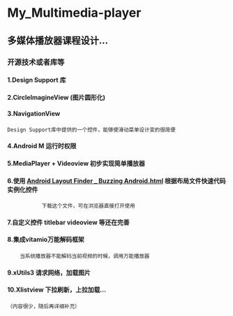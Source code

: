 # My_Multimedia-player

## 多媒体播放器课程设计...

### 开源技术或者库等

#### 1.Design Support 库

#### 2.CircleImagineView (图片圆形化)

#### 3.NavigationView 
    Design Support库中提供的一个控件，能够使滑动菜单设计变的很简便
    
#### 4.Android M 运行时权限
    
#### 5.MediaPlayer + Videoview 初步实现简单播放器

#### 6.使用 [Android Layout Finder _ Buzzing Android.html](https://github.com/Liang-depeng/My_Multimedia-player/tree/master/userutils) 根据布局文件快速代码实例化控件  
               下载这个文件，可在浏览器直接打开使用

#### 7.自定义控件 titlebar  videoview 等还在完善

#### 8.集成vitamio万能解码框架

        当系统播放器不能解码当前视频的时候，调用万能播放器

#### 9.xUtils3 请求网络，加载图片

#### 10.Xlistview 下拉刷新，上拉加载...



    
    
    
    
    
    
    
    
    
    
    
    （内容很少，随后再详细补充）
